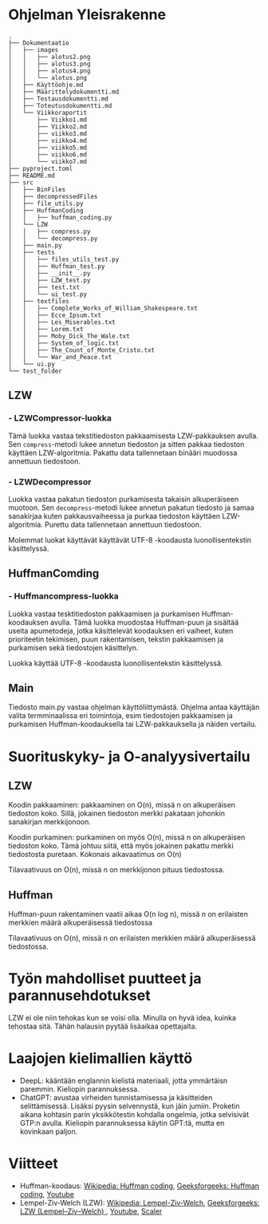 # Ohjelman Yleisrakenne
```
.
├── Dokumentaatio
│   ├── images
│   │   ├── alotus2.png
│   │   ├── alotus3.png
│   │   ├── alotus4.png
│   │   └── alotus.png
│   ├── Käyttöohje.md
│   ├── Määrittelydokumentti.md
│   ├── Testausdokumentti.md
│   ├── Toteutusdokumentti.md
│   └── Viikkoraportit
│       ├── Viikko1.md
│       ├── Viikko2.md
│       ├── viikko3.md
│       ├── viikko4.md
│       ├── viikko5.md
│       ├── viikko6.md
│       └── viikko7.md
├── pyproject.toml
├── README.md
├── src
│   ├── BinFiles
│   ├── decompressedFiles
│   ├── file_utils.py
│   ├── HuffmanCoding
│   │   ├── huffman_coding.py
│   └── LZW
│   │   ├── compress.py
│   │   └── decompress.py
│   ├── main.py
│   ├── tests
│   │   ├── files_utils_test.py
│   │   ├── Huffman_test.py
│   │   ├── __init__.py
│   │   ├── LZW_test.py
│   │   ├── test.txt
│   │   └── ui_test.py
│   ├── textfiles
│   │   ├── Complete_Works_of_William_Shakespeare.txt
│   │   ├── Ecce_Ipsum.txt
│   │   ├── Les_Miserables.txt
│   │   ├── Lorem.txt
│   │   ├── Moby_Dick_The_Wale.txt
│   │   ├── System_of_logic.txt
│   │   ├── The_Count_of_Monte_Cristo.txt
│   │   └── War_and_Peace.txt
│   └── ui.py
└── test_folder
```

## LZW

### -   LZWCompressor-luokka

Tämä luokka vastaa tekstitiedoston pakkaamisesta LZW-pakkauksen avulla. Sen `compress`-metodi lukee annetun tiedoston ja sitten pakkaa tiedoston käyttäen LZW-algoritmia. Pakattu data tallennetaan binääri muodossa annettuun tiedostoon.

### -   LZWDecompressor

Luokka vastaa pakatun tiedoston purkamisesta takaisin alkuperäiseen muotoon. Sen `decompress`-metodi lukee annetun pakatun tiedosto ja samaa sanakirjaa kuten pakkausvaiheessa ja purkaa tiedoston käyttäen LZW-algoritmia. Purettu data tallennetaan annettuun tiedostoon.

Molemmat luokat käyttävät käyttävät UTF-8 -koodausta luonollisentekstin käsittelyssä.

##  HuffmanComding

### -   Huffmancompress-luokka
Luokka vastaa tesktitiedoston pakkaamisen ja purkamisen Huffman-koodauksen avulla. Tämä luokka muodostaa Huffman-puun ja sisältää useita apumetodeja, jotka käsittelevät koodauksen eri vaiheet, kuten prioriteetin tekimisen, puun rakentamisen, tekstin pakkaamisen ja purkamisen sekä tiedostojen käsittelyn.

Luokka käyttää UTF-8 -koodausta luonollisentekstin käsittelyssä.


## Main
Tiedosto main.py vastaa ohjelman käyttöliittymästä. Ohjelma antaa käyttäjän valita termminaalissa eri toimintoja, esim tiedostojen pakkaamisen ja purkamisen Huffman-koodauksella tai LZW-pakkauksella ja näiden vertailu.

# Suorituskyky- ja O-analyysivertailu
## LZW
Koodin pakkaaminen: pakkaaminen on O(n), missä n on alkuperäisen tiedoston koko. Sillä, jokainen tiedoston merkki pakataan johonkin sanakirjan merkkijonoon.

Koodin purkaminen: purkaminen on myös O(n), missä n on alkuperäisen tiedoston koko. Tämä johtuu siitä, että myös jokainen pakattu merkki tiedostosta puretaan. 
Kokonais aikavaatimus on O(n)

Tilavaativuus on O(n), missä n on merkkijonon pituus tiedostossa.
## Huffman
Huffman-puun rakentaminen vaatii aikaa O(n log n), missä n on erilaisten merkkien määrä alkuperäisessä tiedostossa

Tilavaativuus on O(n), missä n on erilaisten merkkien määrä alkuperäisessä tiedostossa.

# Työn mahdolliset puutteet ja parannusehdotukset
LZW ei ole niin tehokas kun se voisi olla. Minulla on hyvä idea, kuinka tehostaa sitä. Tähän halausin pyytää lisäaikaa opettajalta.

# Laajojen kielimallien käyttö
- DeepL: kääntään englannin kielistä materiaali, jotta ymmärtäisn paremmin. Kieliopin parannuksessa.
- ChatGPT: avustaa virheiden tunnistamisessa ja käsitteiden selittämisessä. Lisäksi pyysin selvennystä, kun jäin jumiin. Proketin aikana kohtasin parin yksikkötestin kohdalla ongelmia, jotka selvisivät GTP:n avulla. Kieliopin parannuksessa käytin GPT:tä, mutta en kovinkaan paljon.


# Viitteet
- Huffman-koodaus: [Wikipedia: Huffman coding](https://en.wikipedia.org/wiki/Huffman_coding), [Geeksforgeeks: Huffman coding](https://www.geeksforgeeks.org/huffman-coding-greedy-algo-3/), [Youtube](https://www.youtube.com/watch?v=iiGZ947Tcck&pp=ygUOaHVmZm1hbiBjb2Rpbmc%3D)
- Lempel-Ziv-Welch (LZW): [Wikipedia: Lempel-Ziv-Welch](https://en.wikipedia.org/wiki/Lempel-Ziv-Welch), [Geeksforgeeks: LZW (Lempel–Ziv–Welch) ](https://www.geeksforgeeks.org/lzw-lempel-ziv-welch-compression-technique/), [Youtube](https://www.youtube.com/watch?v=j2HSd3HCpDs&t=745s&pp=ygUDbHp3), [Scaler](https://www.scaler.com/topics/lzw-compression/)